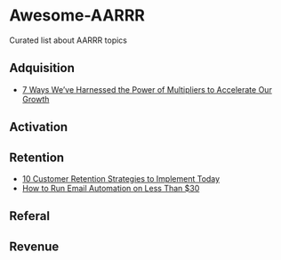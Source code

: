 # Awesome-AARRR
Curated list about AARRR topics

## Adquisition
 - [7 Ways We’ve Harnessed the Power of Multipliers to Accelerate Our Growth](https://www.groovehq.com/blog/business-growth-multipliers)

## Activation

## Retention

- [10 Customer Retention Strategies to Implement Today](https://www.groovehq.com/support/customer-retention-strategies)
- [How to Run Email Automation on Less Than $30](http://www.matthewbarby.com/email-automation/)

## Referal

## Revenue
